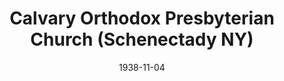---
date: &id001 1938-11-04
end_date: null
location:
  address: 1230 Rugby Road
  city: Schenectady
  state: NY
minister:
- end: 1980-01-01
  name: Raymond Meiners
  start: 1938-11-04
  type: pastor
- end: 1988-01-01
  name: H. Carl Shank
  start: 1982-01-01
  type: pastor
- end: 1991-01-01
  name: John Mallin
  start: 1989-01-01
  type: pastor
- end: 2001-01-01
  name: William Gorrell
  start: 1992-01-01
  type: pastor
- end: null
  name: Thomas Trouwborst
  start: 2001-01-01
  type: pastor
- end: 1982-01-01
  name: Stuart Jones
  start: 1977-01-01
  type: Associate Pastor
ministers:
- Raymond Meiners
- H. Carl Shank
- John Mallin
- William Gorrell
- Thomas Trouwborst
- Stuart Jones
name: Calvary Orthodox Presbyterian Church
names:
- end: null
  name: Calvary Orthodox Presbyterian Church
  start: 1938-11-04
- end: null
  name: Calvary Orthodox Presbyterian Church
  start: null
origination_date: *id001
raw_data: "NY\nSchenectady\n\nCalvary Orthodox Presbyterian Church  (November\
  \ 4, 1938\u2013 )\n1230 Rugby Road\nPastors: Raymond Meiners, 1938\u201380\nH. Carl\
  \ Shank, 1982\u201388\nJohn Mallin, 1989\u201391\nWilliam Gorrell, 1992\u20132001\n\
  Thomas Trouwborst, 2001\u2013\nAssoc. Pastor: Stuart Jones, 1977\u201382"
received_from: null
states:
- NY
status:
  active: true
  end_date: null
  reason: null
  received_from: null
  withdrawal_to: null
title: Calvary Orthodox Presbyterian Church (Schenectady NY)

---